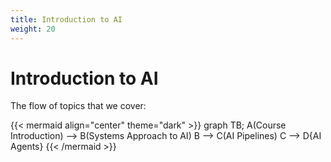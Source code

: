```yaml
---
title: Introduction to AI
weight: 20
---
```


# Introduction to AI

The flow of topics that we cover:


{{< mermaid align="center" theme="dark" >}}
graph TB;
    A(Course Introduction) --> B(Systems Approach to AI) 
    B --> C(AI Pipelines)
    C --> D{AI Agents}
{{< /mermaid >}}

